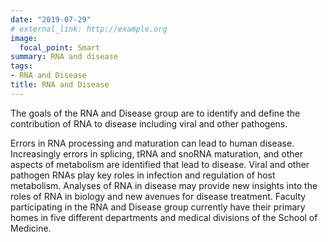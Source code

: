 ```yaml
---
date: "2019-07-29"
# external_link: http://example.org
image:
  focal_point: Smart
summary: RNA and disease 
tags:
- RNA and Disease
title: RNA and Disease 
---
```

The goals of the RNA and Disease group are to identify and define the contribution of RNA to disease including viral and other pathogens.

Errors in RNA processing and maturation can lead to human disease. Increasingly errors in splicing, tRNA and snoRNA maturation, and other aspects of metabolism are identified that lead to disease. Viral and other pathogen RNAs play key roles in infection and regulation of host metabolism. Analyses of RNA in disease may provide new insights into the roles of RNA in biology and new avenues for disease treatment. Faculty participating in the RNA and Disease group currently have their primary homes in five different departments and medical divisions of the School of Medicine.



